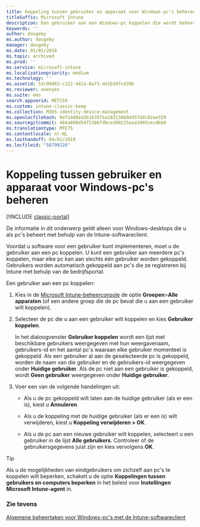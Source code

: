 ```yaml
---
title: Koppeling tussen gebruiker en apparaat voor Windows-pc's beheren
titleSuffix: Microsoft Intune
description: Een gebruiker aan een Windows-pc koppelen die wordt beheerd door Intune.
keywords: ''
author: dougeby
ms.author: dougeby
manager: dougeby
ms.date: 01/01/2018
ms.topic: archived
ms.prod: ''
ms.service: microsoft-intune
ms.localizationpriority: medium
ms.technology: ''
ms.assetid: 53c99d63-c312-442a-8a71-de1b10fcd39b
ms.reviewer: owenyen
ms.suite: ems
search.appverid: MET150
ms.custom: intune-classic-keep
ms.collection: M365-identity-device-management
ms.openlocfilehash: 9ef14d8ed3b1635fba183134b0d457ddc82ae329
ms.sourcegitcommit: 484a898d54f5386fdbce300225aaa3495cecd6b0
ms.translationtype: MTE75
ms.contentlocale: nl-NL
ms.lasthandoff: 04/01/2019
ms.locfileid: "58799228"
---
```

# <a name="manage-user-device-linking-for-windows-pcs"></a>Koppeling tussen gebruiker en apparaat voor Windows-pc's beheren

[!INCLUDE [classic-portal](includes/classic-portal.md)]

De informatie in dit onderwerp geldt alleen voor Windows-desktops die u als pc's beheert met behulp van de Intune-softwareclient. 

Voordat u software voor een gebruiker kunt implementeren, moet u de gebruiker aan een pc koppelen. U kunt een gebruiker aan meerdere pc's koppelen, maar elke pc kan aan slechts één gebruiker worden gekoppeld. Gebruikers worden automatisch gekoppeld aan pc's die ze registreren bij Intune met behulp van de bedrijfsportal.

Een gebruiker aan een pc koppelen:

1. Kies in de [Microsoft Intune-beheerconsole](https://manage.microsoft.com/) de optie **Groepen**&gt;**Alle apparaten** (of een andere groep die de pc bevat die u aan een gebruiker wilt koppelen).

2. Selecteer de pc die u aan een gebruiker wilt koppelen en kies **Gebruiker koppelen**.

   In het dialoogvenster **Gebruiker koppelen** wordt een lijst met beschikbare gebruikers weergegeven met hun weergavenaam, gebruikers-id en het aantal pc's waaraan elke gebruiker momenteel is gekoppeld. Als een gebruiker al aan de geselecteerde pc is gekoppeld, worden de naam van die gebruiker en de gebruikers-id weergegeven onder **Huidige gebruiker**. Als de pc niet aan een gebruiker is gekoppeld, wordt **Geen gebruiker** weergegeven onder **Huidige gebruiker**.

3. Voer een van de volgende handelingen uit:

   - Als u de pc gekoppeld wilt laten aan de huidige gebruiker (als er een is), kiest u **Annuleren**.

   - Als u de koppeling met de huidige gebruiker (als er een is) wilt verwijderen, kiest u <strong>Koppeling verwijderen **&gt;** OK</strong>.

   - Als u de pc aan een nieuwe gebruiker wilt koppelen, selecteert u een gebruiker in de lijst **Alle gebruikers**. Controleer of de gebruikersgegevens juist zijn en kies vervolgens **OK**.

> [!TIP]
> Als u de mogelijkheden van eindgebruikers om zichzelf aan pc's te koppelen wilt beperken, schakelt u de optie **Koppelingen tussen gebruikers en computers beperken** in het beleid voor **Instellingen Microsoft Intune-agent** in.

### <a name="see-also"></a>Zie tevens

[Algemene beheertaken voor Windows-pc's met de Intune-softwareclient](common-windows-pc-management-tasks-with-the-microsoft-intune-computer-client.md)
